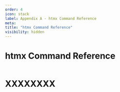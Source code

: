 ```yaml
---
order: 4
icon: stack
label: Appendix A - htmx Command Reference
meta:
title: "htmx Command Reference"
visibility: hidden
---
```

# htmx Command Reference

![]()

# XXXXXXXX

